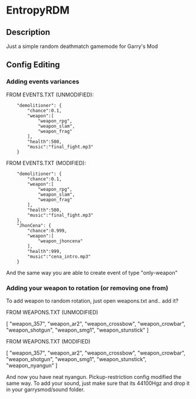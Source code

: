 # EntropyRDM

## Description

Just a simple random deathmatch gamemode for Garry's Mod

## Config Editing

### Adding events variances

FROM EVENTS.TXT (UNMODIFIED):

		"demolitioner": {
			"chance":0.1,
			"weapon":[
				"weapon_rpg",
				"weapon_slam",
				"weapon_frag"
			],
			"health":500,
			"music":"final_fight.mp3"
		}

FROM EVENTS.TXT (MODIFIED):

		"demolitioner": {
			"chance":0.1,
			"weapon":[
				"weapon_rpg",
				"weapon_slam",
				"weapon_frag"
			],
			"health":500,
			"music":"final_fight.mp3"
		},
		"JhonCena": {
			"chance":0.999,
			"weapon":[
				"weapon_jhoncena"
			],
			"health":999,
			"music":"cena_intro.mp3"
		}

And the same way you are able to create event of type "only-weapon"

### Adding your weapon to rotation (or removing one from)

To add weapon to random rotation, just open weapons.txt and.. add it?

FROM WEAPONS.TXT (UNMODIFIED)

[
	"weapon_357",
	"weapon_ar2",
	"weapon_crossbow",
	"weapon_crowbar",
	"weapon_shotgun",
	"weapon_smg1",
	"weapon_stunstick"
]

FROM WEAPONS.TXT (MODIFIED)

[
	"weapon_357",
	"weapon_ar2",
	"weapon_crossbow",
	"weapon_crowbar",
	"weapon_shotgun",
	"weapon_smg1",
	"weapon_stunstick",
  "weapon_nyangun"
]

And now you have neat nyangun. Pickup-restriction config modified the same way. To add your sound, just make sure that its 44100Hgz and drop it in your garrysmod/sound folder. 
